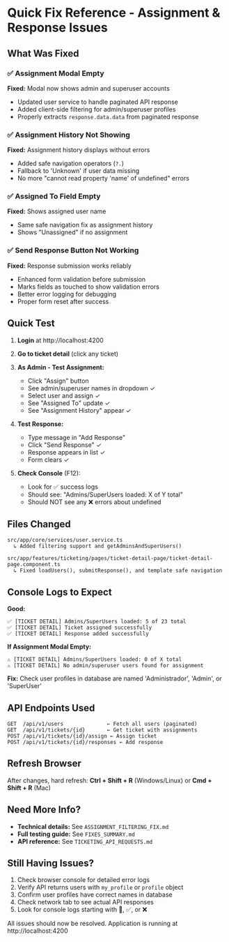 # Quick Fix Reference - Assignment & Response Issues

## What Was Fixed

### ✅ Assignment Modal Empty
**Fixed:** Modal now shows admin and superuser accounts
- Updated user service to handle paginated API response
- Added client-side filtering for admin/superuser profiles
- Properly extracts `response.data.data` from paginated response

### ✅ Assignment History Not Showing  
**Fixed:** Assignment history displays without errors
- Added safe navigation operators (`?.`)
- Fallback to 'Unknown' if user data missing
- No more "cannot read property 'name' of undefined" errors

### ✅ Assigned To Field Empty
**Fixed:** Shows assigned user name
- Same safe navigation fix as assignment history
- Shows "Unassigned" if no assignment

### ✅ Send Response Button Not Working
**Fixed:** Response submission works reliably
- Enhanced form validation before submission
- Marks fields as touched to show validation errors
- Better error logging for debugging
- Proper form reset after success

## Quick Test

1. **Login** at http://localhost:4200
2. **Go to ticket detail** (click any ticket)
3. **As Admin - Test Assignment:**
   - Click "Assign" button
   - See admin/superuser names in dropdown ✓
   - Select user and assign ✓
   - See "Assigned To" update ✓
   - See "Assignment History" appear ✓

4. **Test Response:**
   - Type message in "Add Response"
   - Click "Send Response" ✓
   - Response appears in list ✓
   - Form clears ✓

5. **Check Console** (F12):
   - Look for ✅ success logs
   - Should see: "Admins/SuperUsers loaded: X of Y total"
   - Should NOT see any ❌ errors about undefined

## Files Changed

```
src/app/core/services/user.service.ts
  ↳ Added filtering support and getAdminsAndSuperUsers()

src/app/features/ticketing/pages/ticket-detail-page/ticket-detail-page.component.ts
  ↳ Fixed loadUsers(), submitResponse(), and template safe navigation
```

## Console Logs to Expect

**Good:**
```
✅ [TICKET DETAIL] Admins/SuperUsers loaded: 5 of 23 total
✅ [TICKET DETAIL] Ticket assigned successfully
✅ [TICKET DETAIL] Response added successfully
```

**If Assignment Modal Empty:**
```
⚠️ [TICKET DETAIL] Admins/SuperUsers loaded: 0 of X total
⚠️ [TICKET DETAIL] No admin/superuser users found for assignment
```
**Fix:** Check user profiles in database are named 'Administrador', 'Admin', or 'SuperUser'

## API Endpoints Used

```
GET  /api/v1/users              ← Fetch all users (paginated)
GET  /api/v1/tickets/{id}       ← Get ticket with assignments
POST /api/v1/tickets/{id}/assign ← Assign ticket
POST /api/v1/tickets/{id}/responses ← Add response
```

## Refresh Browser

After changes, hard refresh: **Ctrl + Shift + R** (Windows/Linux) or **Cmd + Shift + R** (Mac)

## Need More Info?

- **Technical details:** See `ASSIGNMENT_FILTERING_FIX.md`
- **Full testing guide:** See `FIXES_SUMMARY.md`
- **API reference:** See `TICKETING_API_REQUESTS.md`

## Still Having Issues?

1. Check browser console for detailed error logs
2. Verify API returns users with `my_profile` or `profile` object
3. Confirm user profiles have correct names in database
4. Check network tab to see actual API responses
5. Look for console logs starting with 🔄, ✅, or ❌

All issues should now be resolved. Application is running at http://localhost:4200
